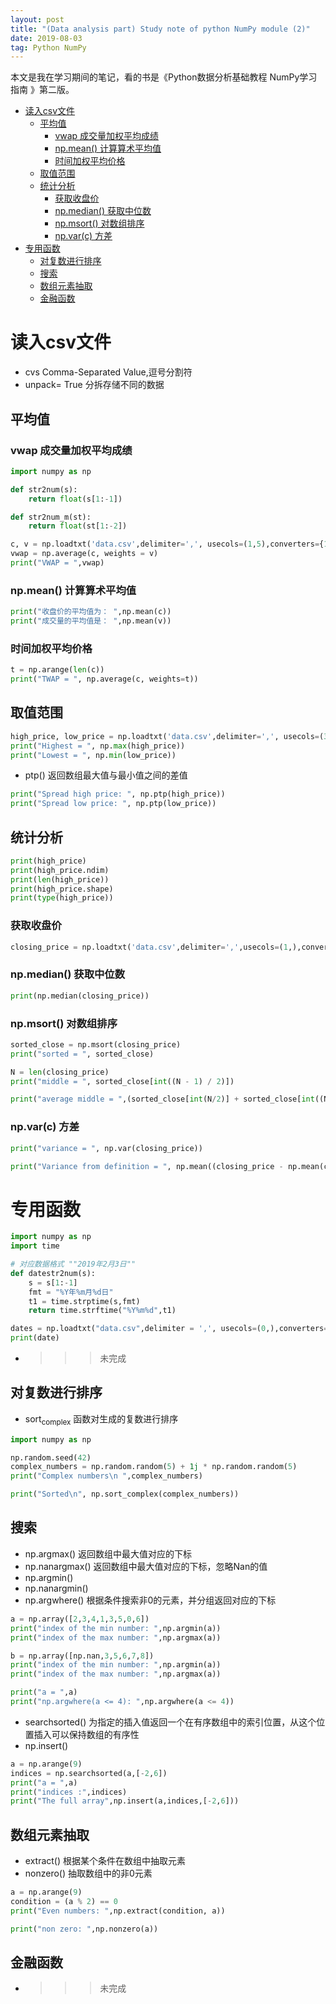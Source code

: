 ```yaml
---
layout: post
title: "(Data analysis part) Study note of python NumPy module (2)"
date: 2019-08-03
tag: Python NumPy 
---
```


本文是我在学习期间的笔记，看的书是《Python数据分析基础教程 NumPy学习指南 》第二版。

- [读入csv文件](#org9a2478a)
  - [平均值](#orga430ce7)
    - [vwap 成交量加权平均成绩](#org03a17de)
    - [np.mean() 计算算术平均值](#orgcca2343)
    - [时间加权平均价格](#org50878b7)
  - [取值范围](#orgafbd1f9)
  - [统计分析](#org1ba3b26)
    - [获取收盘价](#org4e38d9a)
    - [np.median() 获取中位数](#orgea77500)
    - [np.msort() 对数组排序](#orgaf5ce9e)
    - [np.var(c) 方差](#orga6fe622)
- [专用函数](#orga087df2)
  - [对复数进行排序](#org788205e)
  - [搜索](#orgf877faa)
  - [数组元素抽取](#org21f3384)
  - [金融函数](#orgc062fd7)


<a id="org9a2478a"></a>

# 读入csv文件

-   cvs Comma-Separated Value,逗号分割符
-   unpack= True 分拆存储不同的数据


<a id="orga430ce7"></a>

## 平均值


<a id="org03a17de"></a>

### vwap 成交量加权平均成绩

```python
import numpy as np

def str2num(s):
    return float(s[1:-1])

def str2num_m(st):
    return float(st[1:-2])

c, v = np.loadtxt('data.csv',delimiter=',', usecols=(1,5),converters={1:str2num,5:str2num_m},unpack=True)
vwap = np.average(c, weights = v)
print("VWAP = ",vwap)
```


<a id="orgcca2343"></a>

### np.mean() 计算算术平均值

```python
print("收盘价的平均值为： ",np.mean(c))
print("成交量的平均值是： ",np.mean(v))
```


<a id="org50878b7"></a>

### 时间加权平均价格

```python
t = np.arange(len(c))
print("TWAP = ", np.average(c, weights=t))
```


<a id="orgafbd1f9"></a>

## 取值范围

```python
high_price, low_price = np.loadtxt('data.csv',delimiter=',', usecols=(3,4),converters={3:str2num,4:str2num},unpack=True)
print("Highest = ", np.max(high_price))
print("Lowest = ", np.min(low_price))
```

-   ptp() 返回数组最大值与最小值之间的差值

```python
print("Spread high price: ", np.ptp(high_price))
print("Spread low price: ", np.ptp(low_price))
```


<a id="org1ba3b26"></a>

## 统计分析

```python
print(high_price)
print(high_price.ndim)
print(len(high_price))
print(high_price.shape)
print(type(high_price))
```


<a id="org4e38d9a"></a>

### 获取收盘价

```python
closing_price = np.loadtxt('data.csv',delimiter=',',usecols=(1,),converters={1:str2num})
```


<a id="orgea77500"></a>

### np.median() 获取中位数

```python
print(np.median(closing_price))
```


<a id="orgaf5ce9e"></a>

### np.msort() 对数组排序

```python
sorted_close = np.msort(closing_price)
print("sorted = ", sorted_close)

N = len(closing_price)
print("middle = ", sorted_close[int((N - 1) / 2)])

print("average middle = ",(sorted_close[int(N/2)] + sorted_close[int((N - 1)/2)]) / 2)
```


<a id="orga6fe622"></a>

### np.var(c) 方差

```python
print("variance = ", np.var(closing_price))

print("Variance from definition = ", np.mean((closing_price - np.mean(closing_price)) ** 2))
```


<a id="orga087df2"></a>

# 专用函数

```python
import numpy as np
import time

# 对应数据格式 ""2019年2月3日""
def datestr2num(s):
    s = s[1:-1]
    fmt = "%Y年%m月%d日"
    t1 = time.strptime(s,fmt)
    return time.strftime("%Y%m%d",t1)

dates = np.loadtxt("data.csv",delimiter = ',', usecols=(0,),converters={0:datestr2num},unpack=True)
print(date)

```

-   >>> 未完成


<a id="org788205e"></a>

## 对复数进行排序

-   sort<sub>complex</sub> 函数对生成的复数进行排序

```python
import numpy as np

np.random.seed(42)
complex_numbers = np.random.random(5) + 1j * np.random.random(5)
print("Complex numbers\n ",complex_numbers)

print("Sorted\n", np.sort_complex(complex_numbers))
```


<a id="orgf877faa"></a>

## 搜索

-   np.argmax() 返回数组中最大值对应的下标
-   np.nanargmax() 返回数组中最大值对应的下标，忽略Nan的值
-   np.argmin()
-   np.nanargmin()
-   np.argwhere() 根据条件搜索非0的元素，并分组返回对应的下标

```python
a = np.array([2,3,4,1,3,5,0,6])
print("index of the min number: ",np.argmin(a))
print("index of the max number: ",np.argmax(a))

b = np.array([np.nan,3,5,6,7,8])
print("index of the min number: ",np.argmin(a))
print("index of the max number: ",np.argmax(a))

print("a = ",a)
print("np.argwhere(a <= 4): ",np.argwhere(a <= 4))

```

-   searchsorted() 为指定的插入值返回一个在有序数组中的索引位置，从这个位置插入可以保持数组的有序性
-   np.insert()

```python
a = np.arange(9)
indices = np.searchsorted(a,[-2,6])
print("a = ",a)
print("indices :",indices)
print("The full array",np.insert(a,indices,[-2,6]))

```


<a id="org21f3384"></a>

## 数组元素抽取

-   extract() 根据某个条件在数组中抽取元素
-   nonzero() 抽取数组中的非0元素

```python
a = np.arange(9)
condition = (a % 2) == 0
print("Even numbers: ",np.extract(condition, a))

print("non zero: ",np.nonzero(a))

```


<a id="orgc062fd7"></a>

## 金融函数

-   >>> 未完成
